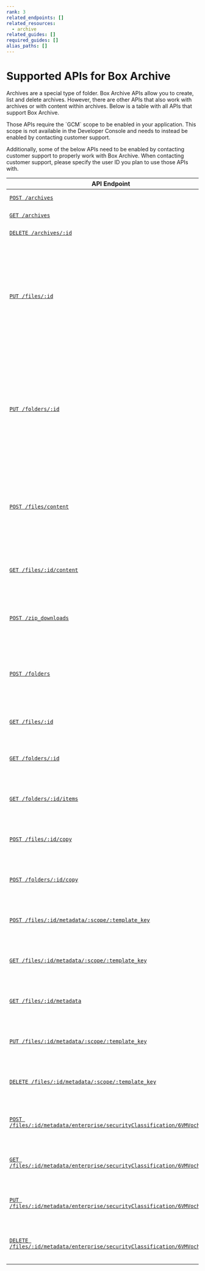 ```yaml
---
rank: 3
related_endpoints: []
related_resources:
  - archive
related_guides: []
required_guides: []
alias_paths: []
---
```


# Supported APIs for Box Archive

Archives are a special type of folder. Box Archive APIs allow you to create, list and delete archives.
However, there are other APIs that also work with archives or with content within archives.
Below is a table with all APIs that support Box Archive.

<Message type='notice'>
  Those APIs require the `GCM` scope to be enabled in your application.
  This scope is not available in the Developer Console and needs to instead be enabled by contacting customer support.

  Additionally, some of the below APIs need to be enabled by contacting customer support to properly work with Box Archive.
  When contacting customer support, please specify the user ID you plan to use those APIs with.
</Message>

| API Endpoint                                                                                                      | Description                                                                                                                                                  |
|-------------------------------------------------------------------------------------------------------------------|--------------------------------------------------------------------------------------------------------------------------------------------------------------|
| [`POST /archives`][Create archive]                                                                                | Create an archive.                                                                                                                                           |
| [`GET /archives`][List archives]                                                                                  | List all archives.                                                                                                                                           |
| [`DELETE /archives/:id`][Delete archive]                                                                          | Delete an archive.                                                                                                                                           |
| [`PUT /files/:id`][Update file]                                                                                   | Add a file to an archive or restore a file from an archive. Other updates to the file are not allowed. Requires contacting customer support to enable.       |
| [`PUT /folders/:id`][Update folder]                                                                               | Add a folder to an archive or restore a folder from an archive. Other updates to the folder are not allowed. Requires contacting customer support to enable. |
| [`POST /files/content`][Upload file]                                                                              | Upload a file to an archive or to folder within archive. Requires contacting customer support to enable.                                                     |
| [`GET /files/:id/content`][Download file]                                                                         | Download a file from an archive or from folder within archive.                                                                                               |
| [`POST /zip_downloads`][Download zip]                                                                             | Download a zip file of an archive or of a folder within archive.                                                                                             |
| [`POST /folders`][Create folder within archive]                                                                   | Create a folder within an archive. Requires contacting customer support to enable.                                                                           |
| [`GET /files/:id`][Get file details]                                                                              | Get details of a file within an archive.                                                                                                                     |
| [`GET /folders/:id`][Get folder details]                                                                          | Get details of archive or a folder within an archive.                                                                                                        |
| [`GET /folders/:id/items`][List folder items]                                                                     | List items within an archive or a folder within an archive.                                                                                                  |
| [`POST /files/:id/copy`][Copy file]                                                                               | Copy a file within an archive or to another archive.                                                                                                         |
| [`POST /folders/:id/copy`][Copy folder]                                                                           | Copy a folder within an archive or to another archive.                                                                                                       |
| [`POST /files/:id/metadata/:scope/:template_key`][Create metadata on file]                                        | Create metadata instance on a file within an archive.                                                                                                        |
| [`GET /files/:id/metadata/:scope/:template_key`][View metadata on file]                                           | View metadata instance on a file within an archive.                                                                                                          |
| [`GET /files/:id/metadata`][List metadata on file]                                                                | List all metadata instances on a file within an archive.                                                                                                     |
| [`PUT /files/:id/metadata/:scope/:template_key`][Update metadata on file]                                         | Update metadata instance on a file within an archive.                                                                                                        |
| [`DELETE /files/:id/metadata/:scope/:template_key`][Delete metadata on file]                                      | Delete metadata instance on a file within an archive.                                                                                                        |
| [`POST /files/:id/metadata/enterprise/securityClassification/6VMVochwUWo`][Create classification label on file]   | Create a classification label on a file within an archive.                                                                                                   |
| [`GET /files/:id/metadata/enterprise/securityClassification/6VMVochwUWo`][View classification label on file]      | View a classification label on a file within an archive.                                                                                                     |
| [`PUT /files/:id/metadata/enterprise/securityClassification/6VMVochwUWo`][Update classification label on file]    | Update a classification label on a file within an archive.                                                                                                   |
| [`DELETE /files/:id/metadata/enterprise/securityClassification/6VMVochwUWo`][Delete classification label on file] | Delete a classification label on a file within an archive.                                                                                                   |

[Create archive]: e://post-archives
[List archives]: e://get-archives
[Delete archive]: e://delete-archives-id
[Update file]: e://put-files-id
[Update folder]: e://put-folders-id
[Upload file]: e://post-files-content
[Download file]: e://get-files-id-content
[Download zip]: e://post-zip-downloads
[Create folder within archive]: e://post-folders
[Get file details]: e://get-files-id
[Get folder details]: e://get-folders-id
[List folder items]: e://get-folders-id-items
[Copy file]: e://post-files-id-copy
[Copy folder]: e://post-folders-id-copy
[Create metadata on file]: e://post-files-id-metadata-id-id
[View metadata on file]: e://get-files-id-metadata-id-id
[List metadata on file]: e://get-files-id-metadata
[Update metadata on file]: e://put-files-id-metadata-id-id
[Delete metadata on file]: e://delete-files-id-metadata-id-id
[Create classification label on file]: e://post-files-id-metadata-enterprise-securityClassification-6VMVochwUWo
[View classification label on file]: e://get-files-id-metadata-enterprise-securityClassification-6VMVochwUWo
[Update classification label on file]: e://put-files-id-metadata-enterprise-securityClassification-6VMVochwUWo
[Delete classification label on file]: e://delete-files-id-metadata-enterprise-securityClassification-6VMVochwUWo
